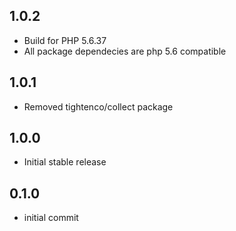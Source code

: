 ## 1.0.2
- Build for PHP 5.6.37
- All package dependecies are php 5.6 compatible
## 1.0.1
- Removed tightenco/collect package
## 1.0.0
- Initial stable release

## 0.1.0
- initial commit
